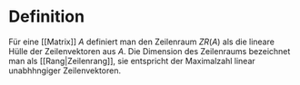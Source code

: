 # Definition
Für eine [[Matrix]] $A$ definiert man den Zeilenraum $ZR(A)$ als die lineare Hülle der Zeilenvektoren aus $A$. Die Dimension des Zeilenraums bezeichnet man als [[Rang|Zeilenrang]], sie entspricht der Maximalzahl linear unabhhngiger Zeilenvektoren.



